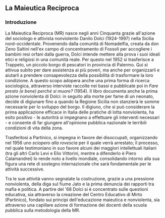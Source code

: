 ## La Maieutica Reciproca

### Introduzione

La Maieutica Reciproca (MR) nasce negli anni Cinquanta grazie all'azione del sociologo e attivista nonviolento Danilo Dolci (1924-1997) nella Sicilia nord-occidentale. Provenendo dalla comunità di Nomadelfia, creata da don Zeno Saltini nell'ex campo di concentramento di Fossoli per accogliere i bambini resi orfani dalla guerra, Dolci intende mettere alla prova i suoi ideali etici e religiosi in una comunità reale. Per questo nel 1952 si trasferisce a Trappeto, un piccolo borgo di pescatori in provincia di Palermo. Qui si attivua subito per dare assistenza ai più poveri, ma anche per organizzarli e aiutarli a prendere consapevolezza della possibilità di trasformare la loro condizione. A questo scopo adopera anche una prima forma di ricerca sociologica, attraverso interviste raccolte nei bassi e pubblicate poi in _Fare presto (e bene) perché si muore?_ (1954). Il libro documenta anche la prima azione nonviolenta di Dolci: in seguito alla morte per fame di un neonato, decide di digiunare fino a quando la Regione Sicilia non stanzierà le somme necessarie per lo sviluppo del borgo. Il digiuno, che si può considerare la prima applicazione efficace in Italia delle pratiche di lotta nonviolenta, ha esito positivo - le autoritrà si impegnano a effettuare gli interventi necessari - e consente di far giungere all'opinione pubblica nazionale le terribili condizioni di vita della zona.

Trasferitosi a Partinico, si impegna in favore dei disoccupati, organizzando nel 1956 uno _sciopero alla rovescia_ per il quale verrà arrestato; il processo, nel quale testimoniano in suo favore alcuni dei maggiori intellettuali italiani (tra gli altri Carlo Levi e Elio Vittorini, mentre a difenderlo è Piero Calamandrei) lo rende noto a livello mondiale, consolidando intorno alla sua figura una rete di sostegno internazionale che sarà fondamentale per le attività successive. 

Tra le sue attività vanno segnalate la costruzione, grazie a una pressione nonviolenta, della diga sul fiume Jato e la prima denuncia dei rapporti tra mafia e politica. A partire del '68 Dolci si è concentrato sulle questioni educativa, sia attraverso la creazione del Centro Educativo di Mirto (Partinico), fondato sui principi dell'educazione maieutica e nonviolenta, sia attraverso una capillare azione di formazione dei docenti della scuola pubblica sulla metodologia della MR.
